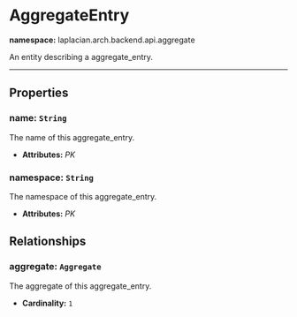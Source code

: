 

# **AggregateEntry**
**namespace:** laplacian.arch.backend.api.aggregate

An entity describing a aggregate_entry.



---

## Properties

### name: `String`
The name of this aggregate_entry.
- **Attributes:** *PK*

### namespace: `String`
The namespace of this aggregate_entry.
- **Attributes:** *PK*

## Relationships

### aggregate: `Aggregate`
The aggregate of this aggregate_entry.
- **Cardinality:** `1`
